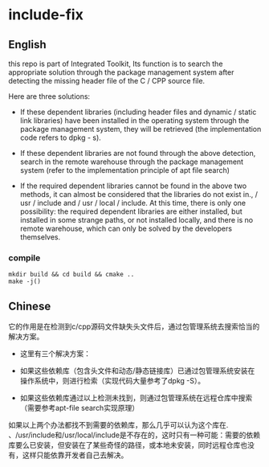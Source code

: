 # include-fix

## English

this repo is part of Integrated Toolkit, Its function is to search the appropriate solution through the package management system after detecting the missing header file of the C / CPP source file.

Here are three solutions:

* If these dependent libraries (including header files and dynamic / static link libraries) have been installed in the operating system through the package management system, they will be retrieved (the implementation code refers to dpkg - s).

* If these dependent libraries are not found through the above detection, search in the remote warehouse through the package management system (refer to the implementation principle of apt file search)

* If the required dependent libraries cannot be found in the above two methods, it can almost be considered that the libraries do not exist in., / usr / include and / usr / local / include. At this time, there is only one possibility: the required dependent libraries are either installed, but installed in some strange paths, or not installed locally, and there is no remote warehouse, which can only be solved by the developers themselves.

### compile

```
mkdir build && cd build && cmake ..
make -j()
```

## Chinese

它的作用是在检测到c/cpp源码文件缺失头文件后，通过包管理系统去搜索恰当的解决方案。

* 这里有三个解决方案：

* 如果这些依赖库（包含头文件和动态/静态链接库）已通过包管理系统安装在操作系统中，则进行检索（实现代码大量参考了dpkg -S）。

* 如果这些依赖库通过以上检测未找到，则通过包管理系统在远程仓库中搜索（需要参考apt-file search实现原理）

如果以上两个办法都找不到需要的依赖库，那么几乎可以认为这个库在. 、/usr/include和/usr/local/include是不存在的，这时只有一种可能：需要的依赖库要么已安装，但安装在了某些奇怪的路径，或本地未安装，同时远程仓库也没有，这样只能依靠开发者自己去解决。
